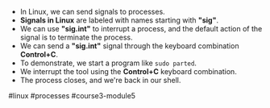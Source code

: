 -   In Linux, we can send signals to processes.
-   **Signals in Linux** are labeled with names starting with **"sig"**.
-   We can use **"sig.int"** to interrupt a process, and the default action of the signal is to terminate the process.
-   We can send a **"sig.int"** signal through the keyboard combination **Control+C**.
-   To demonstrate, we start a program like `sudo parted`.
-   We interrupt the tool using the **Control+C** keyboard combination.
-   The process closes, and we're back in our shell.

#linux #processes #course3-module5 